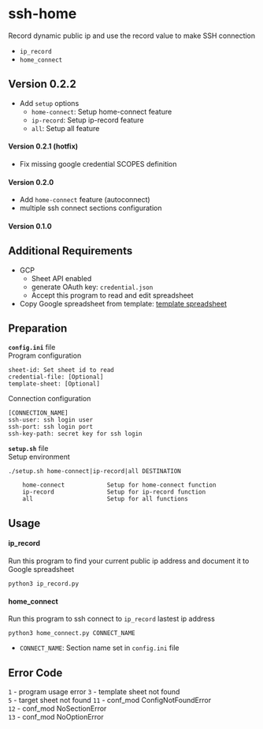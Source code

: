 # ssh-home
Record dynamic public ip and use the record value to make SSH connection
- `ip_record`
- `home_connect`

## Version 0.2.2
- Add `setup` options
    - `home-connect`: Setup home-connect feature
    - `ip-record`: Setup ip-record feature
    - `all`: Setup all feature

#### Version 0.2.1 (hotfix)
- Fix missing google credential SCOPES definition 

#### Version 0.2.0
- Add `home-connect` feature (autoconnect)
- multiple ssh connect sections configuration

#### Version 0.1.0

## Additional Requirements
- GCP
    - Sheet API enabled
    - generate OAuth key: `credential.json`
    - Accept this program to read and edit spreadsheet
- Copy Google spreadsheet from template: [template spreadsheet](https://drive.google.com/open?id=1OBP1rr7CIUe1pXZ672gzklkFGRCnbZM2hYVeiE76W80)

## Preparation
**`config.ini`** file  
Program configuration
```
sheet-id: Set sheet id to read
credential-file: [Optional]
template-sheet: [Optional]
```
Connection configuration
```
[CONNECTION_NAME]
ssh-user: ssh login user
ssh-port: ssh login port
ssh-key-path: secret key for ssh login
```

**`setup.sh`** file  
Setup environment
```
./setup.sh home-connect|ip-record|all DESTINATION

    home-connect            Setup for home-connect function
    ip-record               Setup for ip-record function
    all                     Setup for all functions
```

## Usage

#### ip_record
Run this program to find your current public ip address and document it to Google spreadsheet
```
python3 ip_record.py
```
#### home_connect
Run this program to ssh connect to `ip_record` lastest ip address
```
python3 home_connect.py CONNECT_NAME
``` 
- `CONNECT_NAME`: Section name set in `config.ini` file

## Error Code
`1` - program usage error
`3` - template sheet not found  
`5` - target sheet not found
`11` - conf_mod ConfigNotFoundError  
`12` - conf_mod NoSectionError  
`13` - conf_mod NoOptionError  